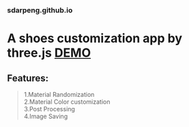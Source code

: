 ### sdarpeng.github.io
# A shoes customization app by three.js  [DEMO](sdarpeng.github.io)
## Features:
>1.Material Randomization  
>2.Material Color customization  
>3.Post Processing  
>4.Image Saving  

